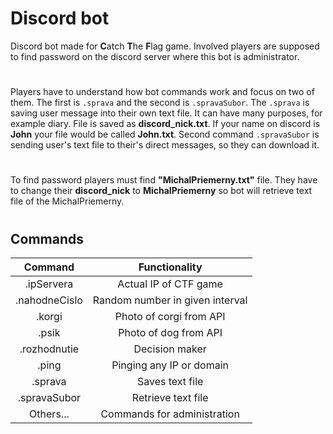 # Discord bot

Discord bot made for **C**atch **T**he **F**lag game. Involved players are supposed to find password on the discord server where this bot is administrator. 

#

Players have to understand how bot commands work and focus on two of them. The first is `.sprava` and the second is `.spravaSubor`. The `.sprava` is saving user message into their own text file. It can have many purposes, for example diary. File is saved as **discord_nick.txt**. If your name on discord is **John** your file would be called **John.txt**. Second command `.spravaSubor` is sending user's text file to their's direct messages, so they can download it.

#

To find password players must find **"MichalPriemerny.txt"** file. They have to change their **discord_nick** to **MichalPriemerny** so bot will retrieve text file of the MichalPriemerny.

#


## Commands
Command                      |Functionality
:-------------:              |:-------------:       
| .ipServera                 | Actual IP of CTF game
| .nahodneCislo              | Random number in given interval  
| .korgi                     | Photo of corgi from API
| .psik                      | Photo of dog from API 
| .rozhodnutie               | Decision maker 
| .ping                      | Pinging any IP or domain
| .sprava                    | Saves text file
| .spravaSubor               | Retrieve text file
| Others...                  | Commands for administration

